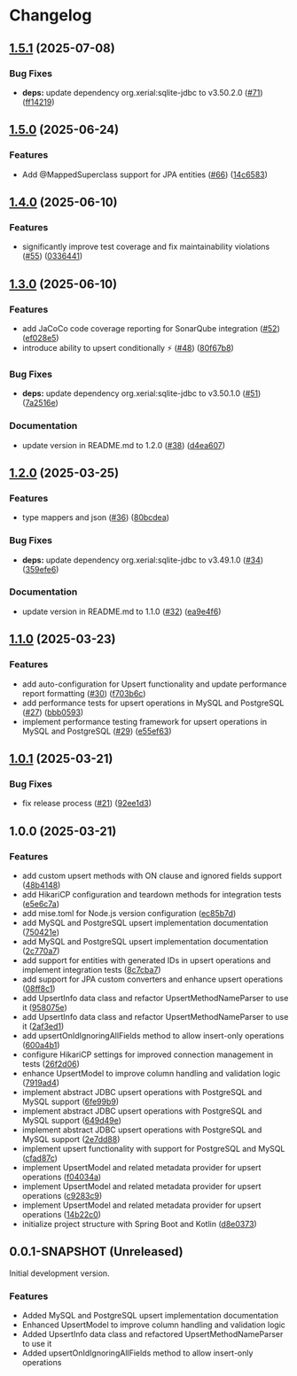 # Changelog

## [1.5.1](https://github.com/mpecan/upsert/compare/v1.5.0...v1.5.1) (2025-07-08)


### Bug Fixes

* **deps:** update dependency org.xerial:sqlite-jdbc to v3.50.2.0 ([#71](https://github.com/mpecan/upsert/issues/71)) ([ff14219](https://github.com/mpecan/upsert/commit/ff142190bb9651a7315e555d306e1e223a58d379))

## [1.5.0](https://github.com/mpecan/upsert/compare/v1.4.0...v1.5.0) (2025-06-24)


### Features

* Add @MappedSuperclass support for JPA entities ([#66](https://github.com/mpecan/upsert/issues/66)) ([14c6583](https://github.com/mpecan/upsert/commit/14c6583c8e84f00714e1176272e6688c179ecc72))

## [1.4.0](https://github.com/mpecan/upsert/compare/v1.3.0...v1.4.0) (2025-06-10)


### Features

* significantly improve test coverage and fix maintainability violations ([#55](https://github.com/mpecan/upsert/issues/55)) ([0336441](https://github.com/mpecan/upsert/commit/033644154528b923be17edadf085b13e1ecf27ea))

## [1.3.0](https://github.com/mpecan/upsert/compare/v1.2.0...v1.3.0) (2025-06-10)


### Features

* add JaCoCo code coverage reporting for SonarQube integration ([#52](https://github.com/mpecan/upsert/issues/52)) ([ef028e5](https://github.com/mpecan/upsert/commit/ef028e599de0f0970d78bc43d9c8320e6880b225))
* introduce ability to upsert conditionally ⚡ ([#48](https://github.com/mpecan/upsert/issues/48)) ([80f67b8](https://github.com/mpecan/upsert/commit/80f67b8e9ac0fcd94eb02fa03af1a5407a795d5d))


### Bug Fixes

* **deps:** update dependency org.xerial:sqlite-jdbc to v3.50.1.0 ([#51](https://github.com/mpecan/upsert/issues/51)) ([7a2516e](https://github.com/mpecan/upsert/commit/7a2516eea8bd6b2ad20916c1f0677bdb9751763e))


### Documentation

* update version in README.md to 1.2.0 ([#38](https://github.com/mpecan/upsert/issues/38)) ([d4ea607](https://github.com/mpecan/upsert/commit/d4ea607bde6703d5e23aef814e5886c535c6036c))

## [1.2.0](https://github.com/mpecan/upsert/compare/v1.1.0...v1.2.0) (2025-03-25)


### Features

* type mappers and json ([#36](https://github.com/mpecan/upsert/issues/36)) ([80bcdea](https://github.com/mpecan/upsert/commit/80bcdea8d6e9589312cca6c927af9a4ff121f00e))


### Bug Fixes

* **deps:** update dependency org.xerial:sqlite-jdbc to v3.49.1.0 ([#34](https://github.com/mpecan/upsert/issues/34)) ([359efe6](https://github.com/mpecan/upsert/commit/359efe63482efd494392b43cec4acf0baa3932fb))


### Documentation

* update version in README.md to 1.1.0 ([#32](https://github.com/mpecan/upsert/issues/32)) ([ea9e4f6](https://github.com/mpecan/upsert/commit/ea9e4f642ca02c252475448ec6929f2f36ccab73))

## [1.1.0](https://github.com/mpecan/upsert/compare/v1.0.1...v1.1.0) (2025-03-23)


### Features

* add auto-configuration for Upsert functionality and update performance report formatting ([#30](https://github.com/mpecan/upsert/issues/30)) ([f703b6c](https://github.com/mpecan/upsert/commit/f703b6c1bb331a1de8ed3f4aeaf38916718626f2))
* add performance tests for upsert operations in MySQL and PostgreSQL ([#27](https://github.com/mpecan/upsert/issues/27)) ([bbb0593](https://github.com/mpecan/upsert/commit/bbb0593c3d8060391801c1941ec35098f8d5bb69))
* implement performance testing framework for upsert operations in MySQL and PostgreSQL ([#29](https://github.com/mpecan/upsert/issues/29)) ([e55ef63](https://github.com/mpecan/upsert/commit/e55ef6388d5b48cfc99ae6e6403998ee095894e5))

## [1.0.1](https://github.com/mpecan/upsert/compare/v1.0.0...v1.0.1) (2025-03-21)


### Bug Fixes

* fix release process ([#21](https://github.com/mpecan/upsert/issues/21)) ([92ee1d3](https://github.com/mpecan/upsert/commit/92ee1d333807fb7c18398001de704f71dd0b7d86))

## 1.0.0 (2025-03-21)


### Features

* add custom upsert methods with ON clause and ignored fields support ([48b4148](https://github.com/mpecan/upsert/commit/48b41480b2a407630901ee19f7bd3371da822b7b))
* add HikariCP configuration and teardown methods for integration tests ([e5e6c7a](https://github.com/mpecan/upsert/commit/e5e6c7af65d053dc8f5ff3c9d26abd0ca8b79f48))
* add mise.toml for Node.js version configuration ([ec85b7d](https://github.com/mpecan/upsert/commit/ec85b7d50020fe65714e19497b61aa3063c31f54))
* add MySQL and PostgreSQL upsert implementation documentation ([750421e](https://github.com/mpecan/upsert/commit/750421e5e0b6aa2585801adf2f2220303b83d0f7))
* add MySQL and PostgreSQL upsert implementation documentation ([2c770a7](https://github.com/mpecan/upsert/commit/2c770a79aa751a5e9fb3ff59f36ba0a2fd7d7cca))
* add support for entities with generated IDs in upsert operations and implement integration tests ([8c7cba7](https://github.com/mpecan/upsert/commit/8c7cba7bac1600188d6b20ec23f6cd4ab1934a50))
* add support for JPA custom converters and enhance upsert operations ([08ff8c1](https://github.com/mpecan/upsert/commit/08ff8c191baf16329b0e49f85e16b80597f8db83))
* add UpsertInfo data class and refactor UpsertMethodNameParser to use it ([958075e](https://github.com/mpecan/upsert/commit/958075eb440567490ac286a05a1aa10026f899d3))
* add UpsertInfo data class and refactor UpsertMethodNameParser to use it ([2af3ed1](https://github.com/mpecan/upsert/commit/2af3ed1e0ccf22d00f3b2a5216d3d58d1453151b))
* add upsertOnIdIgnoringAllFields method to allow insert-only operations ([600a4b1](https://github.com/mpecan/upsert/commit/600a4b13c2407e977dacf8c42db6ebefc1fa30e8))
* configure HikariCP settings for improved connection management in tests ([26f2d06](https://github.com/mpecan/upsert/commit/26f2d06844a6f17bae2ad52092e4c8b43b1164ea))
* enhance UpsertModel to improve column handling and validation logic ([7919ad4](https://github.com/mpecan/upsert/commit/7919ad4574fe065152a6dfbd081fe2d8d7f57c13))
* implement abstract JDBC upsert operations with PostgreSQL and MySQL support ([6fe99b9](https://github.com/mpecan/upsert/commit/6fe99b9a4e6a61ae3ac591cdd8ffb227cba4dcb8))
* implement abstract JDBC upsert operations with PostgreSQL and MySQL support ([649d49e](https://github.com/mpecan/upsert/commit/649d49e5d506c07c2deab6cd493a9cc01fb44706))
* implement abstract JDBC upsert operations with PostgreSQL and MySQL support ([2e7dd88](https://github.com/mpecan/upsert/commit/2e7dd88f872a7d55056117e17d18934ab27b3c54))
* implement upsert functionality with support for PostgreSQL and MySQL ([cfad87c](https://github.com/mpecan/upsert/commit/cfad87c238bca203d61541dafb8cdb75661df661))
* implement UpsertModel and related metadata provider for upsert operations ([f04034a](https://github.com/mpecan/upsert/commit/f04034a91190e342378d5871d8d9baafd3d21039))
* implement UpsertModel and related metadata provider for upsert operations ([c9283c9](https://github.com/mpecan/upsert/commit/c9283c9cfafdaa59f78a8562bce3d90a641d0d01))
* implement UpsertModel and related metadata provider for upsert operations ([14b22c0](https://github.com/mpecan/upsert/commit/14b22c07902e9e68580002cea7a64947c6a92ae9))
* initialize project structure with Spring Boot and Kotlin ([d8e0373](https://github.com/mpecan/upsert/commit/d8e0373273e98cbdb201a2be439a20ee60e28965))

## 0.0.1-SNAPSHOT (Unreleased)

Initial development version.

### Features
* Added MySQL and PostgreSQL upsert implementation documentation
* Enhanced UpsertModel to improve column handling and validation logic
* Added UpsertInfo data class and refactored UpsertMethodNameParser to use it
* Added upsertOnIdIgnoringAllFields method to allow insert-only operations
